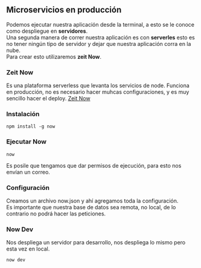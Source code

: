 ## Microservicios en producción  
Podemos ejecutar nuestra aplicación desde la terminal, a esto se le conoce como despliegue en **servidores**.  
Una segunda manera de correr nuestra aplicación es con **serverles** esto es no tener ningún tipo de servidor y dejar que nuestra aplicación corra en la nube.  
Para crear esto utilizaremos **zeit Now**.  

### Zeit Now  
Es una plataforma serverless que levanta los servicios de node. Funciona en producción, no es necesario hacer muhcas configuraciones, y es muy sencillo hacer el deploy.
[Zeit Now](https://vercel.com/)

### Instalación
```
npm install -g now
```

### Ejecutar Now
```
now
```
Es posile que tengamos que dar permisos de ejecución, para esto nos envían un correo.  

### Configuración
Creamos un archivo now.json y ahí agregamos toda la configuración.  
Es importante que nuestra base de datos sea remota, no local, de lo contrario no podrá hacer las peticiones.

### Now Dev
Nos despliega un servidor para desarrollo, nos despliega lo mismo pero esta vez en local.
```
now dev
```